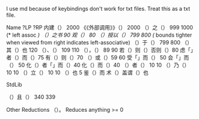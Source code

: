 I use md because of keybindings don't work for txt files. Treat this as a txt file.

Name ?LP ?RP
内建（）   2000
《《外部调用》》（） 2000
（）之（） 999 1000 (* left assoc *)
（）之书   90
观（）     80
（）授以（） 799 800 (* bounds tighter when viewed from right indicates left-associative)
（）于（） 799 800
（）其（）也 120
（）、（） 109 110
（），（） 89 90
若（）则（）否则（）80
虑「」者（）而（）75
有（）则（）70
（）或（）59 60
受「」而（） 50
会「」而（） 50
化（）者「」而（）40
化（）而（）40
（）者（） 10 10
（）乃（） 10 10
（）立（） 10 10
（）也    5
鉴（）而
术（）盖谓（）也

StdLib

（）且（） 340 339


Other Reductions
（）。   Reduces anything >= 0